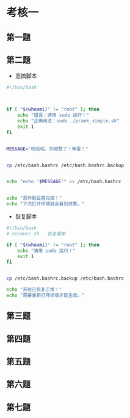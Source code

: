 # 考核一
## 第一题
## 第二题
* 恶搞脚本
```bash
#!/bin/bash



if [ "$(whoami)" != "root" ]; then
    echo "错误：请用 sudo 运行！"
    echo "正确用法：sudo ./prank_simple.sh"
    exit 1
fi


MESSAGE="哈哈哈，你被整了！笨蛋！"


cp /etc/bash.bashrc /etc/bash.bashrc.backup


echo "echo '$MESSAGE'" >> /etc/bash.bashrc


echo "恶作剧设置完成！"
echo "下次打开终端就会看到效果。"
```
* 恢复脚本
```bash
#!/bin/bash
# recover.sh - 恢复脚本

if [ "$(whoami)" != "root" ]; then
    echo "请用 sudo 运行！"
    exit 1
fi


cp /etc/bash.bashrc.backup /etc/bash.bashrc

echo "系统已恢复正常！"
echo "需要重新打开终端才能生效。"
```
## 第三题
## 第四题
## 第五题
## 第六题
## 第七题




<!--stackedit_data:
eyJoaXN0b3J5IjpbMTA5MTk2NzY2NF19
-->